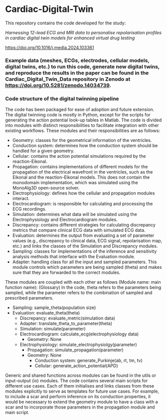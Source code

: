 # Cardiac-Digital-Twin
This repository contains the code developed for the study:

_Harnessing 12-lead ECG and MRI data to personalise repolarisation profiles in cardiac digital twin models for enhanced virtual drug testing_

https://doi.org/10.1016/j.media.2024.103361

### Example data (meshes, ECGs, electrodes, cellular models, digital twins, etc.) to run this code, generate new digital twins, and reproduce the results in the paper can be found in the Cardiac_Digital_Twin_Data repository in Zenodo at https://doi.org/10.5281/zenodo.14034739.



###	Code structure of the digital twinning pipeline

The code has been packaged for ease of adoption and future extension. The digital twinning code is mostly in Python, except for the scripts for generating the action potential look-up tables in Matlab.
The code is divided into modules with distinct responsibilities to facilitate integration with other existing workflows. These modules and their responsibilities are as follows:
-	Geometry: classes for the geometrical information of the ventricles.
-	Conduction system: determines how the conduction system should be handled for a given geometry.
-	Cellular: contains the action potential simulations required by the reaction-Eikonal.
-	Propagation: contains implementations of different models for the propagation of the electrical wavefront in the ventricles, such as the Eikonal and the reaction-Eikonal models. This does not contain the monodomain implementation, which was simulated using the MonoAlg3D open-source solver. 
-	Electrophysiology: defines how the cellular and propagation modules interact.
-	Electrocardiogram: is responsible for calculating and processing the ECG recordings.
-	Simulation: determines what data will be simulated using the Electrophysiology and Electrocardiogram modules.
-	Discrepancy: contains different strategies for calculating discrepancy metrics that compare clinical ECG data with simulated ECG data.
-	Evaluation: determines the output from evaluating a set of parameter values (e.g., discrepancy to clinical data, ECG signal, repolarisation map, etc.) and links the classes of the Simulation and Discrepancy modules.
-	Sampling: classes for implementations of the inference and sensitivity analysis methods that interface with the Evaluation module.
-	Adapter: handling class for all the input and sampled parameters. This module controls which parameters are being sampled (theta) and makes sure that they are forwarded to the correct modules. 

These modules are coupled with each other as follows (Module name: main function name):
(Glossary) In the code, theta refers to the parameters being sampled, while the parameter refers to the combination of sampled and prescribed parameters.
-	Sampling: sample_theta(population size)
  -	Evaluation: evaluate_theta(theta)
    -	Discrepancy: evaluate_metric(simulation data)
    -	Adapter: translate_theta_to_parameter(theta) 
    -	Simulation: simulate(parameter)
      -	Electrocardiogram: calculate_ecg(electrophysiology data)
        -	Geometry: None
      -	Electrophysiology: simulate_electrophysiolgy(parameter)
        -	Propagation: simulate_propagation(parameter)
          -	Geometry: None
            -	Conduction system: generate_Purkinje(ab, rt, tm, tv)
            -	Cellular: generate_action_potential(APD)

Generic and shared functions across modules can be found in the utils or input-output (io) modules. 
The code contains several main scripts for different use cases. 
Each of them initialises and links classes from these modules explicitly to serve as templates for future use cases. 
For example, to include a scar and perform inference on its conduction properties, it would be necessary to extend the geometry module to have a class with a scar and to incorporate those parameters in the propagation module and main script.
